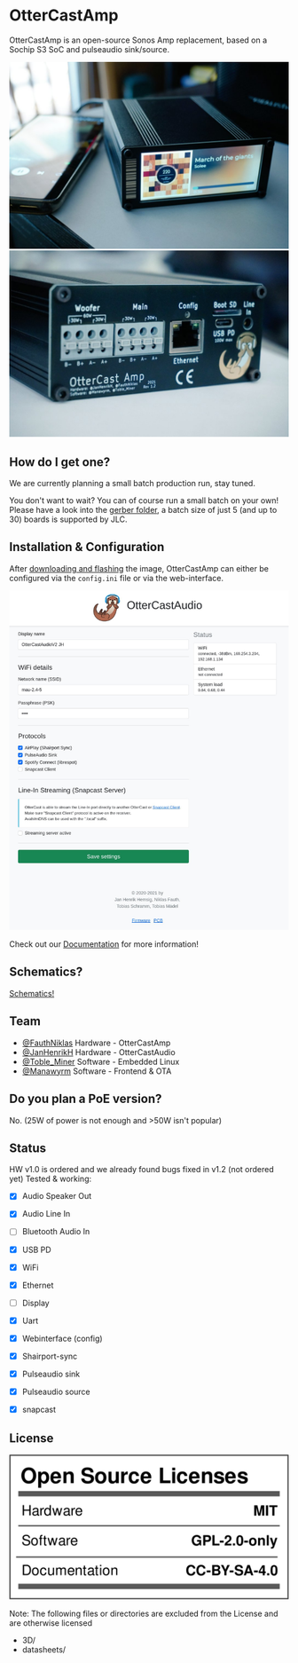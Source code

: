 # OtterCastAmp

OtterCastAmp is an open-source Sonos Amp replacement, based on a Sochip S3 SoC and pulseaudio sink/source.


![](images/f1.jpg)
![](images/b1.jpg)


## How do I get one?

We are currently planning a small batch production run, stay tuned.

You don't want to wait? You can of course run a small batch on your own! Please have a look into the [gerber folder](/gerber_v1.2), a batch size of just 5 (and up to 30) boards is supported by JLC.

## Installation & Configuration

After [downloading and flashing](https://cast.otter.jetzt/docs/firmware/#download-ready-made-images) the image, OtterCastAmp can either be configured via the `config.ini` file or via the web-interface.

![](images/w.jpeg)

Check out our [Documentation](https://cast.otter.jetzt/docs/) for more information!

## Schematics?

[Schematics!](/schematic_V1.2/OtterCastAmp.pdf)

## Team

 - [@FauthNiklas](https://twitter.com/FauthNiklas) Hardware - OtterCastAmp
 - [@JanHenrikH](https://twitter.com/JanHenrikH) Hardware - OtterCastAudio
 - [@Toble_Miner](https://twitter.com/Toble_Miner) Software - Embedded Linux
 - [@Manawyrm](https://twitter.com/Manawyrm) Software - Frontend & OTA


## Do you plan a PoE version?

No.
(25W of power is not enough and >50W isn't popular)

## Status

HW v1.0 is ordered and we already found bugs fixed in v1.2 (not ordered yet)
Tested & working:

 - [x] Audio Speaker Out
 - [x] Audio Line In
 - [ ] Bluetooth Audio In
 - [x] USB PD
 - [x] WiFi
 - [x] Ethernet
 - [ ] Display
 - [x] Uart

 - [x] Webinterface (config)
 - [x] Shairport-sync
 - [x] Pulseaudio sink
 - [x] Pulseaudio source
 - [x] snapcast

## License

![MIT Licensed HW](images/license.png)


Note: The following files or directories are excluded from the License and are otherwise licensed

 - 3D/
 - datasheets/

